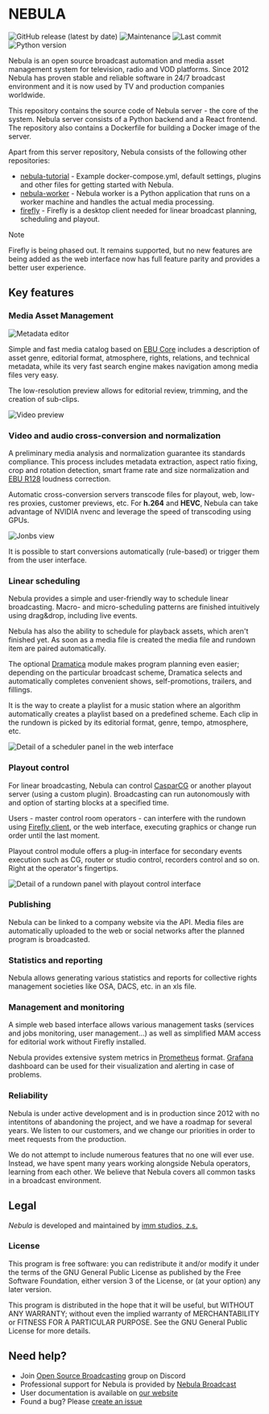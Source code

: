 NEBULA
======

![GitHub release (latest by date)](https://img.shields.io/github/v/release/nebulabroadcast/nebula?style=for-the-badge)
![Maintenance](https://img.shields.io/maintenance/yes/2025?style=for-the-badge)
![Last commit](https://img.shields.io/github/last-commit/nebulabroadcast/nebula?style=for-the-badge)
![Python version](https://img.shields.io/badge/python-3.11-blue?style=for-the-badge)

Nebula is an open source broadcast automation and media asset management system for television, radio and VOD platforms.
Since 2012 Nebula has proven stable and reliable software in 24/7 broadcast environment 
and it is now used by TV and production companies worldwide.

This repository contains the source code of Nebula server - the core of the system.
Nebula server consists of a Python backend and a React frontend. The repository
also contains a Dockerfile for building a Docker image of the server.

Apart from this server repository, Nebula consists of the following other repositories:

 - [nebula-tutorial](https://github.com/nebulabroadcast/nebula-tutorial) - Example docker-compose.yml, default settings, plugins and other files for getting started with Nebula.
 - [nebula-worker](https://github.com/nebulabroadcast/nebula-worker) - Nebula worker is a Python application that runs on a worker machine and handles the actual media processing.
 - [firefly](https://github.com/nebulabroadcast/firefly) - Firefly is a desktop client needed for linear broadcast planning, scheduling and playout. 

> [!NOTE]
> Firefly is being phased out. It remains supported, but no new features are being added as 
> the web interface now has full feature parity and provides a better user experience.

Key features
------------

### Media Asset Management

![Metadata editor](https://nebulabroadcast.com/screenshots/nb_screenshot_browser.jpg?)

Simple and fast media catalog based on [EBU&nbsp;Core](https://tech.ebu.ch/MetadataEbuCore) includes a description of asset
genre, editorial format, atmosphere, rights, relations, and technical metadata,
while its very fast search engine makes navigation among media files very easy.


The low-resolution preview allows for editorial review, trimming, and the creation of sub-clips.

![Video preview](https://nebulabroadcast.com/screenshots/nb_screenshot_preview.jpg?)

### Video and audio cross-conversion and normalization

A preliminary media analysis and normalization guarantee its standards compliance.
This process includes metadata extraction, aspect ratio fixing, crop and rotation detection,
smart frame rate and size normalization and [EBU R128](https://tech.ebu.ch/docs/r/r128.pdf) loudness correction.

Automatic cross-conversion servers transcode files for playout, web, low-res proxies, customer previews, etc.
For **h.264** and **HEVC**, Nebula can take advantage of NVIDIA nvenc and leverage the speed of transcoding using GPUs.

![Jonbs view](https://nebulabroadcast.com/screenshots/nb_screenshot_jobs.jpg?)

It is possible to start conversions automatically (rule-based) or trigger them from the user interface.

### Linear scheduling

Nebula provides a simple and user-friendly way to schedule linear broadcasting.
Macro- and micro-scheduling patterns are finished intuitively using drag&drop, including live events.

Nebula has also the ability to schedule for playback assets, which aren't finished yet.
As soon as a media file is created the media file and rundown item are paired automatically.

The optional [Dramatica](https://github.com/immstudios/dramatica) module makes program planning even easier;
depending on the particular broadcast scheme, Dramatica selects and automatically completes convenient shows, self-promotions, trailers, and fillings.

It is the way to create a playlist for a music station where an algorithm automatically creates a playlist based on a predefined scheme.
Each clip in the rundown is picked by its editorial format, genre, tempo, atmosphere, etc.

![Detail of a scheduler panel in the web interface](https://nebulabroadcast.com/screenshots/nb_screenshot_scheduling.jpg?)

### Playout control

For linear broadcasting, Nebula can control [CasparCG](https://casparcg.com) or another playout server (using a custom plugin).
Broadcasting can run autonomously with and option of starting blocks at a specified time.

Users - master control room operators - can interfere with the rundown using [Firefly client](https://github.com/nebulabroadcast/firefly),
or the web interface, executing graphics or change run order until the last moment.

Playout control module offers a plug-in interface for secondary events execution such as CG, router or studio control,
recorders control and so on. Right at the operator's fingertips.

![Detail of a rundown panel with playout control interface](https://nebulabroadcast.com/screenshots/nb_screenshot_rundown.jpg?)

### Publishing

Nebula can be linked to a company website via the API.
Media files are automatically uploaded to the web or social networks after the planned program is broadcasted.

### Statistics and reporting

Nebula allows generating various statistics and reports for collective rights management societies like OSA, DACS, etc. in an xls file.

### Management and monitoring

A simple web based interface allows various management tasks (services and jobs monitoring, user management...) as well as simplified MAM access for
editorial work without Firefly installed.

Nebula provides extensive system metrics in [Prometheus](https://prometheus.io) format. [Grafana](https://grafana.com)
dashboard can be used for their visualization and alerting in case of problems.

### Reliability

Nebula is under active development and is in production since 2012 with no intentitons of abandoning the project,
and we have a roadmap for several years. We listen to our customers, and we change our priorities in order to meet
requests from the production.

We do not attempt to include numerous features that no one will ever use.
Instead, we have spent many years working alongside Nebula operators, learning from each other.
We believe that Nebula covers all common tasks in a broadcast environment.

Legal
-----

*Nebula* is developed and maintained by [imm studios, z.s.](https://imm.cz)

### License

This program is free software: you can redistribute it and/or modify
it under the terms of the GNU General Public License as published by
the Free Software Foundation, either version 3 of the License, or
(at your option) any later version.

This program is distributed in the hope that it will be useful,
but WITHOUT ANY WARRANTY; without even the implied warranty of
MERCHANTABILITY or FITNESS FOR A PARTICULAR PURPOSE.
See the GNU General Public License for more details.

Need help?
----------

 - Join [Open Source Broadcasting](https://discord.gg/3UxJ4WKfy9) group on Discord
 - Professional support for Nebula is provided by [Nebula Broadcast](https://nebulabroadcast.com)
 - User documentation is available on [our website](https://nebulabroadcast.com/doc/nebula)
 - Found a bug? Please [create an issue](https://github.com/nebulabroadcast/nebula/issues)
